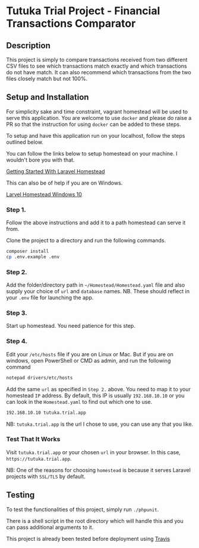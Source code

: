 # Tutuka Trial Project - Financial Transactions Comparator

## Description
This project is simply to compare transactions received from two different CSV files to see which transactions match exactly and which transactions do not have match. It can also recommend which transactions from the two files closely match but not 100%.

## Setup and Installation
For simplicity sake and time constraint, vagrant homestead will be used to serve this application. You are welcome to use `docker` and please do raise a PR so that the instruction for using `docker` can be added to these steps.

To setup and have this application run on your localhost, follow the steps outlined below.

You can follow the links below to setup homestead on your machine. I wouldn't bore you with that.

[Getting Started With Laravel Homestead](https://scotch.io/tutorials/getting-started-with-laravel-homestead)

This can also be of help if you are on Windows.

[Larvel Homestead Windows 10](https://medium.com/@eaimanshoshi/i-am-going-to-write-down-step-by-step-procedure-to-setup-homestead-for-laravel-5-2-17491a423aa)

### Step 1.
Follow the above instructions and add it to a path homestead can serve it from.

Clone the project to a directory and run the following commands.

```bash
composer install
cp .env.example .env
```

### Step 2.
Add the folder/directory path in `~/Homestead/Homestead.yaml` file and also supply your choice of `url` and `database` names. NB. These should reflect in your `.env` file for launching the app.

### Step 3.
Start up homestead. You need patience for this step.

### Step 4.
Edit your `/etc/hosts` file if you are on Linux or Mac. But if you are on windows, open PowerShell or CMD as admin, and run the following command
```bash
notepad drivers/etc/hosts
```

Add the same `url` as specified in `Step 2.` above. You need to map it to your homestead `IP` address. By default, this IP is usually `192.168.10.10` or you can look in the `Homestead.yaml` to find out which one to use.

```bash
192.168.10.10 tutuka.trial.app
```

NB: `tutuka.trial.app` is the url I chose to use, you can use any that you like.

### Test That It Works
Visit `tutuka.trial.app` or your chosen `url` in your browser. In this case,
`https://tutuka.trial.app`.

NB: One of the reasons for choosing `homestead` is because it serves Laravel projects with `SSL/TLS` by default.

## Testing
To test the functionalities of this project, simply run `./phpunit`.

There is a shell script in the root directory which will handle this and you can pass additional arguments to it.

This project is already been tested before deployment using [Travis](https://travis-ci.org/)
